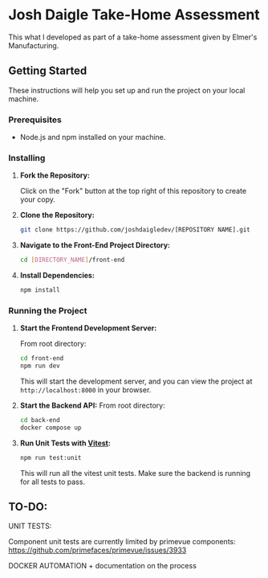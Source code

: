 # Josh Daigle Take-Home Assessment

This what I developed as part of a take-home assessment given by Elmer's Manufacturing. 

## Getting Started

These instructions will help you set up and run the project on your local machine.

### Prerequisites

- Node.js and npm installed on your machine.

### Installing

1. **Fork the Repository:**

   Click on the "Fork" button at the top right of this repository to create your copy.

2. **Clone the Repository:**

   ```bash
   git clone https://github.com/joshdaigledev/[REPOSITORY NAME].git
   ```

3. **Navigate to the Front-End Project Directory:**

   ```bash
   cd [DIRECTORY_NAME]/front-end
   ```

4. **Install Dependencies:**

   ```bash
   npm install
   ```

### Running the Project

1. **Start the Frontend Development Server:**

   From root directory:
   ```bash
   cd front-end
   npm run dev
   ```

   This will start the development server, and you can view the project at `http://localhost:8000` in your browser.

2. **Start the Backend API:**
   From root directory:
   ```bash
   cd back-end
   docker compose up
   ```

3. **Run Unit Tests with [Vitest](https://vitest.dev/):**

   ```bash
   npm run test:unit
   ```

   This will run all the vitest unit tests. Make sure the backend is running for all tests to pass. 

## TO-DO:

UNIT TESTS: 

Component unit tests are currently limited by primevue components: 
https://github.com/primefaces/primevue/issues/3933


DOCKER AUTOMATION + documentation on the process